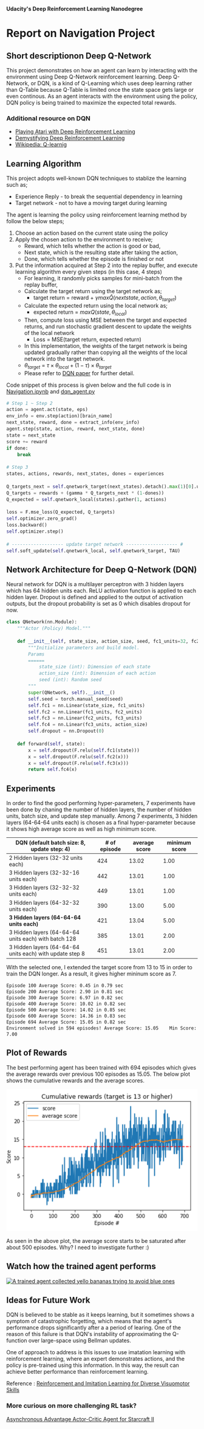 **Udacity's Deep Reinforcement Learning Nanodegree**

# Report on Navigation Project


## Short descriptionon Deep Q-Network

This project demonstrates on how an agent can learn by interacting with the environment using Deep Q-Network reinforcement learning. Deep Q-Network, or DQN, is a kind of Q-Learning which uses deep learning rather than Q-Table because Q-Table is limited once the state space gets large or even continous. As an agent interacts with the environment using the policy, DQN policy is being trained to maximize the expected total rewards.

### Additional resource on DQN
- [Playing Atari with Deep Reinforcement Learning](https://www.cs.toronto.edu/~vmnih/docs/dqn.pdf)
- [Demystifying Deep Reinforcement Learning](https://ai.intel.com/demystifying-deep-reinforcement-learning/#gs.SnoeJ9N2)
- [Wikipedia: Q-learnig](https://en.wikipedia.org/wiki/Q-learning)

## Learning Algorithm

This project adopts well-known DQN techniques to stablize the learning such as;

- Experience Reply - to break the sequential dependency in learning
- Target network - not to have a moving target during learning

The agent is learning the policy using reinforcement learning method by follow the below steps;

1. Choose an action based on the current state using the policy
2. Apply the chosen action to the environment to receive;
   - Reward, which tells whether the action is good or bad,
   - Next state, which is the resulting state after taking the action,
   - Done, which tells whether the episode is finished or not
3. Put the information acquired at Step 2 into the replay buffer, and execute learning algorithm every given steps (in this case, 4 steps)
   - For learning, it randomly picks samples for mini-batch from the replay buffer,
   - Calculate the target return using the target network as;
     - target return = reward + $\gamma max \hat{Q}(next state, action, \theta_{target}) ​$ 
   - Calculate the expected return using the local network as;
     - expected return = $max Q(state, \theta_{local})​$ 
   - Then, compute loss using MSE between the target and expected returns, and run stochastic gradient descent to update the weights of the local network
     - Loss = MSE(target return, expected return)
   -  In this implementation, the weights of the target network is being updated gradually rather than copying all the weights of the local network into the target network.
     - $\theta_{target}$ = $\tau \times \theta_{local} + (1-\tau) \times \theta_{target}$  
   - Please refer to [DQN paper](https://storage.googleapis.com/deepmind-media/dqn/DQNNaturePaper.pdf) for further detail.

Code snippet of this process is given below and the full code is in [Navigation.ipynb](./Navigation.ipynb) and  [dqn_agent.py](./dqn_agent.py)

```py
# Step 1 ~ Step 2
action = agent.act(state, eps)
env_info = env.step(action)[brain_name]
next_state, reward, done = extract_info(env_info)
agent.step(state, action, reward, next_state, done)
state = next_state
score += reward
if done:
	break
	
# Step 3
states, actions, rewards, next_states, dones = experiences

Q_targets_next = self.qnetwork_target(next_states).detach().max(1)[0].unsqueeze(1) 
Q_targets = rewards + (gamma * Q_targets_next * (1-dones))
Q_expected = self.qnetwork_local(states).gather(1, actions) 

loss = F.mse_loss(Q_expected, Q_targets)
self.optimizer.zero_grad()
loss.backward()
self.optimizer.step()

# ------------------- update target network ------------------- #
self.soft_update(self.qnetwork_local, self.qnetwork_target, TAU)    
```
## Network Architecture for Deep Q-Network (DQN)

Neural network for DQN is a multilayer perceptron with 3 hidden layers which has 64 hidden units each. ReLU activation function is applied to each hidden layer. Dropout is defined and applied to the output of activation outputs, but the dropout probability is set as 0 which disables dropout for now.

```py
class QNetwork(nn.Module):
    """Actor (Policy) Model."""

    def __init__(self, state_size, action_size, seed, fc1_units=32, fc2_units=32, fc3_units=32):
        """Initialize parameters and build model.
        Params
        ======
            state_size (int): Dimension of each state
            action_size (int): Dimension of each action
            seed (int): Random seed
        """
        super(QNetwork, self).__init__()
        self.seed = torch.manual_seed(seed)
        self.fc1 = nn.Linear(state_size, fc1_units)
        self.fc2 = nn.Linear(fc1_units, fc2_units)
        self.fc3 = nn.Linear(fc2_units, fc3_units)
        self.fc4 = nn.Linear(fc3_units, action_size)
        self.dropout = nn.Dropout(0)

    def forward(self, state):
        x = self.dropout(F.relu(self.fc1(state)))
        x = self.dropout(F.relu(self.fc2(x)))
        x = self.dropout(F.relu(self.fc3(x)))
        return self.fc4(x)
```


## Experiments

In order to find the good performing hyper-parameters, 7 experiments have been done by chaning the number of hidden layers, the number of hidden units, batch size, and update step manually. Among 7 experiments, 3 hidden layers (64-64-64 units each) is chosen as a final hyper-parameter because it shows high average score as well as high minimum score.

| DQN (default batch size: 8, update step: 4) | # of episode | average score | minimum score |
| ------------------------------------- | ------------ | ------------- |--|
| 2 Hidden layers (32-32 units each) | 424 | 13.02 | 1.00 |
| 3 Hidden layers (32-32-16 units each) | 442 | 13.01 |1.00|
| 3 Hidden layers (32-32-32 units each) | 449 | 13.01 |1.00|
| 3 Hidden layers (64-32-32 units each) | 390 | 13.00 |5.00|
| **3 Hidden layers (64-64-64 units each)** | 421 | 13.04 |5.00|
| 3 Hidden layers (64-64-64 units each) with batch 128 | 385 | 13.01 |2.00|
| 3 Hidden layers (64-64-64 units each) with update step 8 | 451 | 13.01 |2.00|

With the selected one, I extended the target score from 13 to 15 in order to train the DQN longer. As a result, it gives higher mininum score as 7.

```
Episode 100	Average Score: 0.45 in 0.79 sec
Episode 200	Average Score: 2.90 in 0.81 sec
Episode 300	Average Score: 6.97 in 0.82 sec
Episode 400	Average Score: 10.02 in 0.82 sec
Episode 500	Average Score: 14.02 in 0.85 sec
Episode 600	Average Score: 14.36 in 0.83 sec
Episode 694	Average Score: 15.05 in 0.82 sec
Environment solved in 594 episodes!	Average Score: 15.05	Min Score: 7.00
```

## Plot of Rewards

The best performing agent has been trained with 694 episodes which gives the average rewards over previous 100 episodes as 15.05. The below plot shows the cumulative rewards and the average scores.

![Rewards](./rewards.png)

As seen in the above plot, the average score starts to be saturated after about 500 episodes. Why? I need to investigate further :)

## Watch how the trained agent performs

[![A trained agent collected yello bananas trying to avoid blue ones](https://img.youtube.com/vi/I2NdbYmBB0M/0.jpg)](https://youtu.be/I2NdbYmBB0M)


## Ideas for Future Work

DQN is believed to be stable as it keeps learning, but it sometimes shows a symptom of catastrophic forgetting, which means that the agent's performance drops significantly after a a period of learing. One of the reason of this failure is that DQN's instability of approximating the Q-function over large-space using Bellman updates.

One of approach to address is this issues to use imatation learning with reinforcement learning, where an expert demonstrates actions, and the policy is pre-trained using this information. In this way, the result can achieve better performance than reinforcement learning.

Reference : [Reinforcement and Imitation Learning for Diverse Visuomotor Skills](https://deepmind.com/research/publications/reinforcement-and-imitation-learning-diverse-visuomotor-skills/)

### More curious on more challenging RL task?

[Asynchronous Advantage Actor-Critic Agent for Starcraft II](https://arxiv.org/abs/1807.08217)